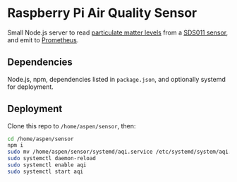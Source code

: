 # Raspberry Pi Air Quality Sensor

Small Node.js server to read [particulate matter
levels](https://www.epa.gov/pm-pollution/particulate-matter-pm-basics) from a
[SDS011 sensor](https://aqicn.org/sensor/sds011/), and emit to
[Prometheus](https://prometheus.io/).

## Dependencies

Node.js, npm, dependencies listed in `package.json`, and optionally systemd for
deployment.

## Deployment

Clone this repo to `/home/aspen/sensor`, then:
```sh
cd /home/aspen/sensor
npm i
sudo mv /home/aspen/sensor/systemd/aqi.service /etc/systemd/system/aqi.service
sudo systemctl daemon-reload
sudo systemctl enable aqi
sudo systemctl start aqi
```
